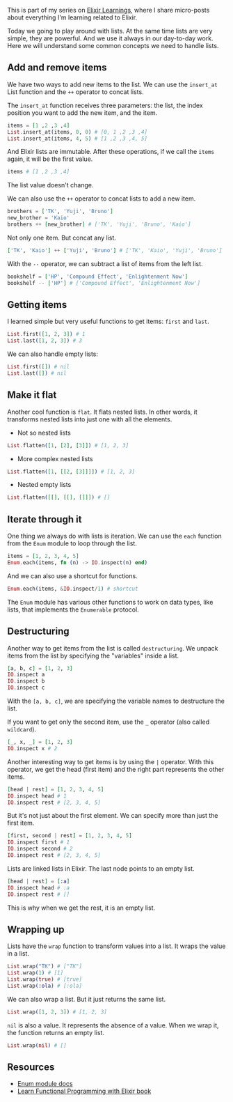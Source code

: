 This is part of my series on [Elixir Learnings](https://www.iamtk.co/tk/2020/04/elixir-learnings/), where I share micro-posts about everything I'm learning related to Elixir.

Today we going to play around with lists. At the same time lists are very simple, they are powerful. And we use it always in our day-to-day work. Here we will understand some common concepts we need to handle lists.

## Add and remove items

We have two ways to add new items to the list. We can use the `insert_at` List function and the `++` operator to concat lists.

The `insert_at` function receives three parameters: the list, the index position you want to add the new item, and the item.

```elixir
items = [1 ,2 ,3 ,4]
List.insert_at(items, 0, 0) # [0, 1 ,2 ,3 ,4]
List.insert_at(items, 4, 5) # [1 ,2 ,3 ,4, 5]
```

And Elixir lists are immutable. After these operations, if we call the `items` again, it will be the first value.

```elixir
items # [1 ,2 ,3 ,4]
```

The list value doesn't change.

We can also use the `++` operator to concat lists to add a new item.

```elixir
brothers = ['TK', 'Yuji', 'Bruno']
new_brother = 'Kaio'
brothers ++ [new_brother] # ['TK', 'Yuji', 'Bruno', 'Kaio']
```

Not only one item. But concat any list.

```elixir
['TK', 'Kaio'] ++ ['Yuji', 'Bruno'] # ['TK', 'Kaio', 'Yuji', 'Bruno']
```

With the `--` operator, we can subtract a list of items from the left list.

```elixir
bookshelf = ['HP', 'Compound Effect', 'Enlightenment Now']
bookshelf -- ['HP'] # ['Compound Effect', 'Enlightenment Now']
```

## Getting items

I learned simple but very useful functions to get items: `first` and `last`.

```elixir
List.first([1, 2, 3]) # 1
List.last([1, 2, 3]) # 3
```

We can also handle empty lists:

```elixir
List.first([]) # nil
List.last([]) # nil
```

## Make it flat

Another cool function is `flat`. It flats nested lists. In other words, it transforms nested lists into just one with all the elements.

- Not so nested lists

```elixir
List.flatten([1, [2], [3]]) # [1, 2, 3]
```

- More complex nested lists

```elixir
List.flatten([1, [[2, [3]]]]) # [1, 2, 3]
```

- Nested empty lists

```elixir
List.flatten([[], [[], []]]) # []
```

## Iterate through it

One thing we always do with lists is iteration. We can use the `each` function from the `Enum` module to loop through the list.

```elixir
items = [1, 2, 3, 4, 5]
Enum.each(items, fn (n) -> IO.inspect(n) end)
```

And we can also use a shortcut for functions.

```elixir
Enum.each(items, &IO.inspect/1) # shortcut
```

The `Enum` module has various other functions to work on data types, like lists, that implements the `Enumerable` protocol.

## Destructuring

Another way to get items from the list is called `destructuring`. We unpack items from the list by specifying the "variables" inside a list.

```elixir
[a, b, c] = [1, 2, 3]
IO.inspect a
IO.inspect b
IO.inspect c
```

With the `[a, b, c]`, we are specifying the variable names to destructure the list.

If you want to get only the second item, use the `_` operator (also called `wildcard`).

```elixir
[_, x, _] = [1, 2, 3]
IO.inspect x # 2
```

Another interesting way to get items is by using the `|` operator. With this operator, we get the head (first item) and the right part represents the other items.

```elixir
[head | rest] = [1, 2, 3, 4, 5]
IO.inspect head # 1
IO.inspect rest # [2, 3, 4, 5]
```

But it's not just about the first element. We can specify more than just the first item.

```elixir
[first, second | rest] = [1, 2, 3, 4, 5]
IO.inspect first # 1
IO.inspect second # 2
IO.inspect rest # [2, 3, 4, 5]
```

Lists are linked lists in Elixir. The last node points to an empty list.

```elixir
[head | rest] = [:a]
IO.inspect head # :a
IO.inspect rest # []
```

This is why when we get the rest, it is an empty list.

## Wrapping up

Lists have the `wrap` function to transform values into a list. It wraps the value in a list.

```elixir
List.wrap("TK") # ["TK"]
List.wrap(1) # [1]
List.wrap(true) # [true]
List.wrap(:ola) # [:ola]
```

We can also wrap a list. But it just returns the same list.

```elixir
List.wrap([1, 2, 3]) # [1, 2, 3]
```

`nil` is also a value. It represents the absence of a value. When we wrap it, the function returns an empty list.

```elixir
List.wrap(nil) # []
```

## Resources

- [Enum module docs](https://hexdocs.pm/elixir/Enum.html)
- [Learn Functional Programming with Elixir book](https://www.amazon.com/Learn-Functional-Programming-Elixir-Foundations/dp/168050245X)
